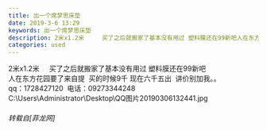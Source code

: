 ```yaml
---
title: 出一个席梦思床垫
date: 2019-3-6 13:29
keywords: 出一个席梦思床垫
description: 2米x1.2米     买了之后就搬家了基本没有用过 塑料膜还在99新吧人在东方花园要了来自提  买的时候9千 现在六千五出  讲价别加我。。qq：1728427120  电话：09273344248C:\Users\Administrator\Desktop\QQ图片20190306132441.jpg
categories: used
---
```

<td class="t_f" id="postmessage_3167518">

2米x1.2米     买了之后就搬家了基本没有用过 塑料膜还在99新吧<br/>
人在东方花园要了来自提  买的时候9千 现在六千五出  讲价别加我。。<br/>
qq：1728427120  电话：09273344248<br/>
C:\Users\Administrator\Desktop\QQ图片20190306132441.jpg</td>
###### 转载自[菲龙网]